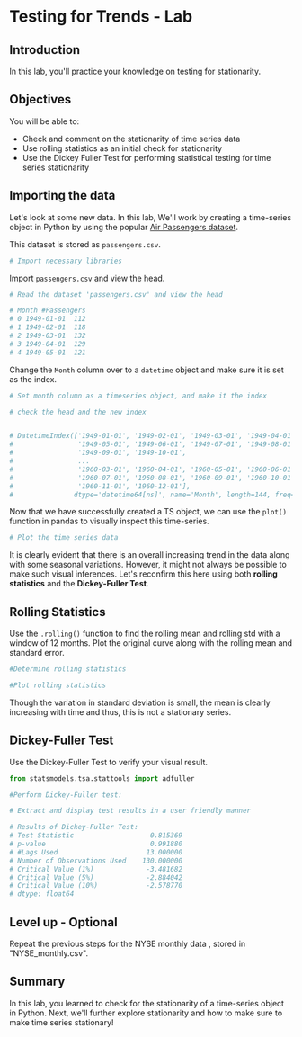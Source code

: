 
# Testing for Trends - Lab

## Introduction

In this lab, you'll practice your knowledge on testing for stationarity.

## Objectives

You will be able to:

* Check and comment on the stationarity of time series data 
* Use rolling statistics as an initial check for stationarity 
* Use the Dickey Fuller Test for performing statistical testing for time series stationarity

## Importing the data

Let's look at some new data. In this lab, We'll work by creating a time-series object in Python by using the popular [Air Passengers dataset](https://www.analyticsvidhya.com/wp-content/uploads/2016/02/AirPassengers.csv).

This dataset is stored as `passengers.csv`.


```python
# Import necessary libraries

```

Import `passengers.csv` and view the head.


```python
# Read the dataset 'passengers.csv' and view the head

# Month	#Passengers
# 0	1949-01-01	112
# 1	1949-02-01	118
# 2	1949-03-01	132
# 3	1949-04-01	129
# 4	1949-05-01	121
```

Change the `Month` column over to a `datetime` object and make sure it is set as the index.


```python
# Set month column as a timeseries object, and make it the index

```


```python
# check the head and the new index


# DatetimeIndex(['1949-01-01', '1949-02-01', '1949-03-01', '1949-04-01',
#                '1949-05-01', '1949-06-01', '1949-07-01', '1949-08-01',
#                '1949-09-01', '1949-10-01',
#                ...
#                '1960-03-01', '1960-04-01', '1960-05-01', '1960-06-01',
#                '1960-07-01', '1960-08-01', '1960-09-01', '1960-10-01',
#                '1960-11-01', '1960-12-01'],
#               dtype='datetime64[ns]', name='Month', length=144, freq=None)
```

Now that we have successfully created a TS object, we can use the `plot()` function in pandas to visually inspect this time-series.


```python
# Plot the time series data 

```

It is clearly evident that there is an overall increasing trend in the data along with some seasonal variations. However, it might not always be possible to make such visual inferences. Let's reconfirm this here using both **rolling statistics** and the 
**Dickey-Fuller Test**.

## Rolling Statistics 

Use the `.rolling()` function to find the rolling mean and rolling std with a window of 12 months. Plot the original curve along with the rolling mean and standard error.


```python
#Determine rolling statistics

```


```python
#Plot rolling statistics

```

Though the variation in standard deviation is small, the mean is clearly increasing with time and thus, this is not a stationary series. 

## Dickey-Fuller Test 

Use the Dickey-Fuller Test to verify your visual result.


```python
from statsmodels.tsa.stattools import adfuller

#Perform Dickey-Fuller test:

# Extract and display test results in a user friendly manner

# Results of Dickey-Fuller Test:
# Test Statistic                   0.815369
# p-value                          0.991880
# #Lags Used                      13.000000
# Number of Observations Used    130.000000
# Critical Value (1%)             -3.481682
# Critical Value (5%)             -2.884042
# Critical Value (10%)            -2.578770
# dtype: float64
```

## Level up - Optional

Repeat the previous steps for the NYSE monthly data , stored in "NYSE_monthly.csv".

## Summary

In this lab, you learned to check for the stationarity of a time-series object in Python. Next, we'll further explore stationarity and how to make sure to make time series stationary!
